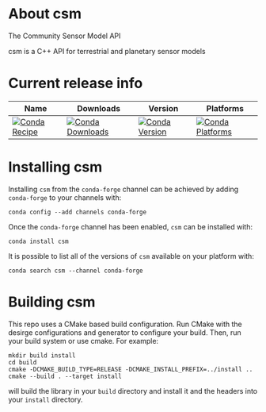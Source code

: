 About csm
=========

The Community Sensor Model API

csm is a C++ API for terrestrial and planetary sensor models

Current release info
====================

| Name | Downloads | Version | Platforms |
| --- | --- | --- | --- |
| [![Conda Recipe](https://img.shields.io/badge/recipe-csm-green.svg)](https://anaconda.org/conda-forge/csm) | [![Conda Downloads](https://img.shields.io/conda/dn/conda-forge/csm.svg)](https://anaconda.org/conda-forge/csm) | [![Conda Version](https://img.shields.io/conda/vn/conda-forge/csm.svg)](https://anaconda.org/conda-forge/csm) | [![Conda Platforms](https://img.shields.io/conda/pn/conda-forge/csm.svg)](https://anaconda.org/conda-forge/csm) |

Installing csm
==============

Installing `csm` from the `conda-forge` channel can be achieved by adding `conda-forge` to your channels with:

```
conda config --add channels conda-forge
```

Once the `conda-forge` channel has been enabled, `csm` can be installed with:

```
conda install csm
```

It is possible to list all of the versions of `csm` available on your platform with:

```
conda search csm --channel conda-forge
```

Building csm
============

This repo uses a CMake based build configuration. Run CMake with the desirge configurations and generator to configure your build. Then, run your build system or use cmake. For example:

```
mkdir build install
cd build
cmake -DCMAKE_BUILD_TYPE=RELEASE -DCMAKE_INSTALL_PREFIX=../install ..
cmake --build . --target install
```

will build the library in your `build` directory and install it and the headers into your `install` directory.
